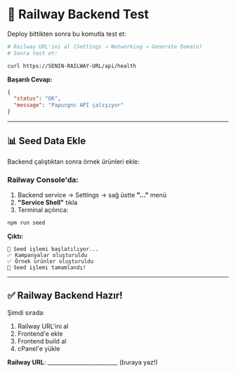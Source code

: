 # 🧪 Railway Backend Test

Deploy bittikten sonra bu komutla test et:

```bash
# Railway URL'ini al (Settings → Networking → Generate Domain)
# Sonra test et:

curl https://SENIN-RAILWAY-URL/api/health
```

**Başarılı Cevap:**
```json
{
  "status": "OK",
  "message": "Papucgnc API çalışıyor"
}
```

---

## 📊 Seed Data Ekle

Backend çalıştıktan sonra örnek ürünleri ekle:

### Railway Console'da:

1. Backend service → Settings → sağ üstte **"..."** menü
2. **"Service Shell"** tıkla
3. Terminal açılınca:

```bash
npm run seed
```

**Çıktı:**
```
🌱 Seed işlemi başlatılıyor...
✅ Kampanyalar oluşturuldu
✅ Örnek ürünler oluşturuldu
🎉 Seed işlemi tamamlandı!
```

---

## ✅ Railway Backend Hazır!

Şimdi sırada:
1. Railway URL'ini al
2. Frontend'e ekle
3. Frontend build al
4. cPanel'e yükle

**Railway URL**: _________________________ (buraya yaz!)

